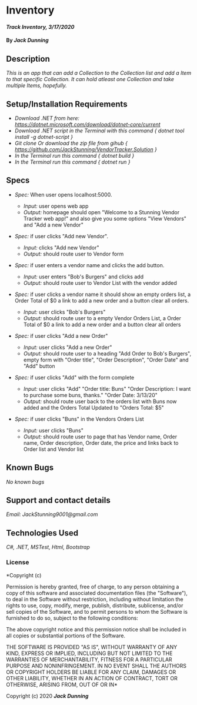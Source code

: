 # Inventory

#### _Track Inventory, 3/17/2020_

#### By _**Jack Dunning**_

## Description

_This is an app that can add a Collection to the Collection list and add a Item to that specific Collection. It can hold atleast one Collection and take multiple Items, hopefully._

## Setup/Installation Requirements

* _Download .NET from here: https://dotnet.microsoft.com/download/dotnet-core/current_
* _Download .NET script in the Terminal with this command { dotnet tool install -g dotnet-script }_
* _Git clone Or download the zip file from gihub { https://github.com/JackStunning/VendorTracker.Solution }_
* _In the Terminal run this command { dotnet build }_
* _In the Terminal run this command { dotnet run }_

## Specs

  * _Spec:_ When user opens localhost:5000.
      * _Input:_ user opens web app
      * _Output:_ homepage should open "Welcome to a Stunning Vendor Tracker web app!" and also give you some options "View Vendors" and "Add a new Vendor"

  * _Spec:_ if user clicks "Add new Vendor".
      * _Input:_ clicks "Add new Vendor"
      * _Output:_ should route user to Vendor form

  * _Spec:_ if user enters a vendor name and clicks the add button.
      * _Input:_ user enters "Bob's Burgers" and clicks add
      * _Output:_ should route user to Vendor List with the vendor added

  * _Spec:_ if user clicks a vendor name it should show an empty orders list, a Order Total of $0 a link to add a new order and a button clear all orders.
      * _Input:_ user clicks "Bob's Burgers"
      * _Output:_ should route user to a empty Vendor Orders List, a Order Total of $0 a link to add a new order and a button clear all orders

  * _Spec:_ if user clicks "Add a new Order"
      * _Input:_ user clicks "Add a new Order"
      * _Output:_ should route user to a heading "Add Order to Bob's Burgers", empty form with "Order title", "Order Description", "Order Date" and "Add" button 

  * _Spec:_ if user clicks "Add" with the form complete
      * _Input:_ user clicks "Add" "Order title: Buns" "Order Description: I want to purchase some buns, thanks." "Order Date: 3/13/20"
      * _Output:_ should route user back to the orders list with Buns now added and the Orders Total Updated to "Orders Total: $5"

  * _Spec:_ if user clicks "Buns" in the Vendors Orders List
      * _Input:_ user clicks "Buns" 
      * _Output:_ should route user to page that has Vendor name, Order name, Order description, Order date, the price and links back to Order list and Vendor list

## Known Bugs

_No known bugs_

## Support and contact details

_Email: JackStunning9001@gmail.com_

## Technologies Used

_C#, .NET, MSTest, Html, Bootstrap_

### License

*Copyright (c)

Permission is hereby granted, free of charge, to any person obtaining a copy of this software and associated documentation files (the "Software"), to deal in the Software without restriction, including without limitation the rights to use, copy, modify, merge, publish, distribute, sublicense, and/or sell copies of the Software, and to permit persons to whom the Software is furnished to do so, subject to the following conditions:

The above copyright notice and this permission notice shall be included in all copies or substantial portions of the Software.

THE SOFTWARE IS PROVIDED "AS IS", WITHOUT WARRANTY OF ANY KIND, EXPRESS OR IMPLIED, INCLUDING BUT NOT LIMITED TO THE WARRANTIES OF MERCHANTABILITY, FITNESS FOR A PARTICULAR PURPOSE AND NONINFRINGEMENT. IN NO EVENT SHALL THE AUTHORS OR COPYRIGHT HOLDERS BE LIABLE FOR ANY CLAIM, DAMAGES OR OTHER LIABILITY, WHETHER IN AN ACTION OF CONTRACT, TORT OR OTHERWISE, ARISING FROM, OUT OF OR IN*

Copyright (c) 2020 **_Jack Dunning_**
